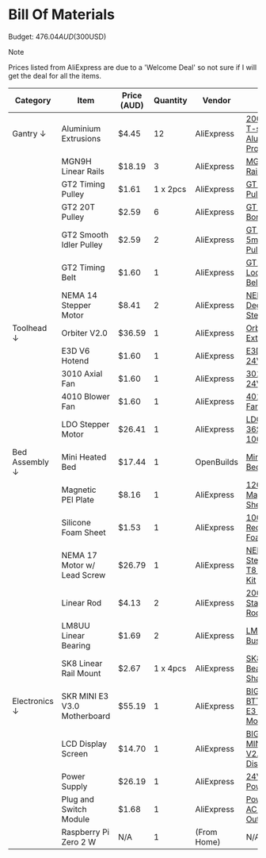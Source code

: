 # Bill Of Materials

Budget: $476.04AUD ($300USD)

> [!NOTE]  
> Prices listed from AliExpress are due to a 'Welcome Deal' so not sure if I will get the deal for all the items.

|    Category    |            Item              | Price (AUD) | Quantity |   Vendor   |         Link         |
|----------------|------------------------------|-------------|----------|------------|----------------------|
|     Gantry ↓   |     Aluminium Extrusions     |    $4.45    |    12    | AliExpress | [200mm 2020 T-slot Aluminum Profile](https://www.aliexpress.com/item/1005003464748480.html?spm=a2g0o.productlist.main.20.75e015c8FR2Dup&algo_pvid=ad0c5482-5ff1-4d6a-ba6b-71e48f4a0ffd&algo_exp_id=ad0c5482-5ff1-4d6a-ba6b-71e48f4a0ffd-17&pdp_ext_f=%7B%22order%22%3A%22142%22%2C%22eval%22%3A%221%22%7D&pdp_npi=4%40dis%21AUD%2119.13%2113.39%21%21%2185.05%2159.53%21%402101effb17442740918384242eb12b%2112000025909410128%21sea%21AU%210%21ABX&curPageLogUid=qLq5CViehKWr&utparam-url=scene%3Asearch%7Cquery_from%3A) |
|                |      MGN9H Linear Rails      |    $18.19   |     3    | AliExpress | [MGN9H Linear Rail](https://www.aliexpress.com/item/32773296501.html?spm=a2g0o.productlist.main.1.4a8b2f45xdEXue&algo_pvid=14213d39-8783-4616-ba2e-64fcbbb0ee3a&algo_exp_id=14213d39-8783-4616-ba2e-64fcbbb0ee3a-0&pdp_ext_f=%7B%22order%22%3A%22452%22%2C%22eval%22%3A%221%22%7D&pdp_npi=4%40dis%21AUD%2117.49%2111.89%21%21%2110.56%217.18%21%402101c5a417442739766688233eecd5%2165514571337%21sea%21AU%210%21ABX&curPageLogUid=zjwI5Rj5kGxn&utparam-url=scene%3Asearch%7Cquery_from%3A) |
|                |      GT2 Timing Pulley       |    $1.61    | 1 x 2pcs | AliExpress | [GT2 Timing Pulley](https://www.aliexpress.com/item/1005007708631215.html) |
|                |       GT2 20T Pulley         |    $2.59    |     6    | AliExpress | [GT2 20T 5mm Bore Pulley](https://www.aliexpress.com/item/1005005166638596.html) |
|                |   GT2 Smooth Idler Pulley    |    $2.59    |     2    | AliExpress | [GT2 Smooth 5mm Bore Pulley](https://www.aliexpress.com/item/1005005166638596.html) |
|                |       GT2 Timing Belt        |    $1.60    |     1    | AliExpress | [GT2 Closed Loop Timing Belt 6mm](https://www.aliexpress.com/item/32477498985.html?spm=a2g0o.productlist.main.1.2bd3uljPuljPWD&algo_pvid=bbdf2621-e91e-4c9b-b0a1-966863d94220&algo_exp_id=bbdf2621-e91e-4c9b-b0a1-966863d94220-0&pdp_ext_f=%7B%22order%22%3A%22835%22%2C%22eval%22%3A%221%22%7D&pdp_npi=4%40dis%21AUD%211.98%211.60%21%21%211.23%210.99%21%4021030ea417432145379758427ea4ae%2160881910717%21sea%21AU%210%21ABX&curPageLogUid=NHz0l6N1DB8f&utparam-url=scene%3Asearch%7Cquery_from%3A) |
|                |    NEMA 14 Stepper Motor     |    $8.41    |     2    | AliExpress | [NEMA 14 0.9 Degree 35MM Stepper Motor](https://www.aliexpress.com/item/1005008564455087.html) |
|   Toolhead ↓   |         Orbiter V2.0         |    $36.59   |     1    | AliExpress | [Orbiter Extruder V2.0](https://www.aliexpress.com/item/1005006369780118.html?spm=a2g0o.productlist.main.11.3b57af88Jh9GzL&algo_pvid=fe84d3f0-34d6-46a2-8735-8e0562b6c4f6&algo_exp_id=fe84d3f0-34d6-46a2-8735-8e0562b6c4f6-10&pdp_ext_f=%7B%22order%22%3A%22166%22%2C%22eval%22%3A%221%22%7D&pdp_npi=4%40dis%21AUD%2145.74%2136.59%21%21%2128.36%2122.69%21%402103244b17432875400474485e40a4%2112000036927666825%21sea%21AU%210%21ABX&curPageLogUid=tAsDT84UrglD&utparam-url=scene%3Asearch%7Cquery_from%3A) |
|                |         E3D V6 Hotend        |    $1.60    |     1    | AliExpress | [E3D V6 Hotend 24V](https://www.aliexpress.com/item/1005003651646732.html?spm=a2g0o.productlist.main.10.5230613dbCmcNs&algo_pvid=68074f94-6a63-4d43-91d4-51e956e01a41&algo_exp_id=68074f94-6a63-4d43-91d4-51e956e01a41-9&pdp_ext_f=%7B%22order%22%3A%22559%22%2C%22eval%22%3A%221%22%7D&pdp_npi=4%40dis%21AUD%218.10%211.59%21%21%215.04%210.99%21%402101c80217414998388042525e6716%2112000026656848495%21sea%21AU%210%21ABX&curPageLogUid=Pkj0gy62oO1y&utparam-url=scene%3Asearch%7Cquery_from%3A#nav-review) |
|                |        3010 Axial Fan        |    $1.60    |     1    | AliExpress | [3010 Axial Fan 24V](https://www.aliexpress.com/item/1005003999728858.html?spm=a2g0o.productlist.main.3.279811a4sj2i54&algo_pvid=8ae75acc-221d-495f-a5db-4191f0fac14d&algo_exp_id=8ae75acc-221d-495f-a5db-4191f0fac14d-2&pdp_ext_f=%7B%22order%22%3A%22369%22%2C%22eval%22%3A%221%22%7D&pdp_npi=4%40dis%21AUD%213.00%211.59%21%21%211.87%210.99%21%402103247017415533533496264e6a85%2112000030333020394%21sea%21AU%210%21ABX&curPageLogUid=sSWjDQJ5AhFb&utparam-url=scene%3Asearch%7Cquery_from%3A#nav-specification) |
|                |       4010 Blower Fan        |    $1.60    |     1    | AliExpress | [4010 Blower Fan 24V](https://www.aliexpress.com/item/1005003999728858.html?spm=a2g0o.productlist.main.3.279811a4sj2i54&algo_pvid=8ae75acc-221d-495f-a5db-4191f0fac14d&algo_exp_id=8ae75acc-221d-495f-a5db-4191f0fac14d-2&pdp_ext_f=%7B%22order%22%3A%22369%22%2C%22eval%22%3A%221%22%7D&pdp_npi=4%40dis%21AUD%213.00%211.59%21%21%211.87%210.99%21%402103247017415533533496264e6a85%2112000030333020394%21sea%21AU%210%21ABX&curPageLogUid=sSWjDQJ5AhFb&utparam-url=scene%3Asearch%7Cquery_from%3A#nav-specification) |
|                |      LDO Stepper Motor       |    $26.41   |     1    | AliExpress | [LDO-36STH20-1004AHG](https://www.aliexpress.com/item/1005005709255487.html?spm=a2g0o.productlist.main.3.3432392dYzCD8a&algo_pvid=73cccdc5-91e9-413b-befd-214e70ac096a&algo_exp_id=73cccdc5-91e9-413b-befd-214e70ac096a-2&pdp_ext_f=%7B%22order%22%3A%2249%22%2C%22eval%22%3A%221%22%7D&pdp_npi=4%40dis%21AUD%2136.40%2126.41%21%21%2122.57%2116.38%21%402101e7f617432887339661162ec98c%2112000045949782146%21sea%21AU%210%21ABX&curPageLogUid=mhsLDdsnhY46&utparam-url=scene%3Asearch%7Cquery_from%3A) |
| Bed Assembly ↓ |       Mini Heated Bed        |    $17.44   |     1    | OpenBuilds | [Mini Heated Bed](https://us.openbuilds.com/mini-heated-bed/) |
|                |      Magnetic PEI Plate      |    $8.16    |     1    | AliExpress | [120x120mm Magnetic PEI Sheet](https://www.aliexpress.com/item/1005006868711474.html?spm=a2g0o.productlist.main.3.12406e9bbpGRNZ&algo_pvid=dad6197d-971a-4a94-beb2-919b881e8298&algo_exp_id=dad6197d-971a-4a94-beb2-919b881e8298-2&pdp_ext_f=%7B%22order%22%3A%22366%22%2C%22eval%22%3A%221%22%7D&pdp_npi=4%40dis%21AUD%2111.08%211.76%21%21%2149.98%217.92%21%402101d9ef17413902941068143ecf22%2112000038609083591%21sea%21AU%210%21ABX&curPageLogUid=ju3PavJa1V5t&utparam-url=scene%3Asearch%7Cquery_from%3A) |
|                |     Silicone Foam Sheet      |    $1.53    |     1    | AliExpress | [100x100x3mm Red Silicone Foam Mat](https://www.aliexpress.com/item/1005008602779260.html?spm=a2g0o.productlist.main.6.1fe5PKIsPKIsCd&algo_pvid=d30fd043-9749-4001-9b33-082110915a2f&algo_exp_id=d30fd043-9749-4001-9b33-082110915a2f-5&pdp_ext_f=%7B%22order%22%3A%221%22%2C%22eval%22%3A%221%22%7D&pdp_npi=4%40dis%21AUD%2116.34%2112.09%21%21%2173.50%2154.38%21%402101d9ef17426070681173341e5eda%2112000045911351640%21sea%21AU%210%21ABX&curPageLogUid=5aS4ssGDVb37&utparam-url=scene%3Asearch%7Cquery_from%3A) |
|                | NEMA 17 Motor w/ Lead Screw  |    $26.79   |     1    | AliExpress | [NEMA17 Stepper Motor T8 Lead Screw Kit](https://www.aliexpress.com/item/1005004105159462.html?spm=a2g0o.productlist.main.28.1a1fQrDVQrDVnr&algo_pvid=a3f9e563-6b40-4568-9177-1c9abbf5e2a6&algo_exp_id=a3f9e563-6b40-4568-9177-1c9abbf5e2a6-25&pdp_ext_f=%7B%22order%22%3A%221%22%2C%22eval%22%3A%221%22%7D&pdp_npi=4%40dis%21AUD%2127.54%2124.79%21%21%2117.16%2115.45%21%402101ec1a17419112184075173edf55%2112000028050385303%21sea%21AU%210%21ABX&curPageLogUid=2rsPtGgt1Hww&utparam-url=scene%3Asearch%7Cquery_from%3A) |
|                |         Linear Rod           |    $4.13    |     2    | AliExpress | [200x8mm Stainless Steel Rod](https://www.aliexpress.com/item/1005008351656218.html) |
|                |    LM8UU Linear Bearing      |    $1.69    |     2    | AliExpress | [LM8UU Linear Bushing 8mm](https://www.aliexpress.com/item/1005008687738190.html?spm=a2g0o.productlist.main.5.104bKSuFKSuFuQ&algo_pvid=ac7bb7c4-42a3-426e-a740-4e37acdecdef&algo_exp_id=ac7bb7c4-42a3-426e-a740-4e37acdecdef-4&pdp_ext_f=%7B%22order%22%3A%22-1%22%2C%22eval%22%3A%221%22%7D&pdp_npi=4%40dis%21AUD%211.38%210.88%21%21%216.23%213.99%21%402103273e17432832139172809e8277%2112000046246354211%21sea%21AU%210%21ABX&curPageLogUid=erTTpH6gR3Vg&utparam-url=scene%3Asearch%7Cquery_from%3A) |
|                |    SK8 Linear Rail Mount     |    $2.67    | 1 x 4pcs | AliExpress | [SK8 Linear Bearing Rail Shaft Support](https://www.aliexpress.com/item/4000909598267.html?spm=a2g0o.productlist.main.3.3de8ooJnooJnl3&algo_pvid=2038d367-91e1-4677-8358-bf3e173900f5&algo_exp_id=2038d367-91e1-4677-8358-bf3e173900f5-2&pdp_ext_f=%7B%22order%22%3A%22180%22%2C%22eval%22%3A%221%22%7D&pdp_npi=4%40dis%21AUD%218.16%211.60%21%21%215.06%210.99%21%40210318c317432833349982829e1a1d%2112000028292814215%21sea%21AU%210%21ABX&curPageLogUid=RQFCKh4DpCsA&utparam-url=scene%3Asearch%7Cquery_from%3A) |
|  Electronics ↓ | SKR MINI E3 V3.0 Motherboard |    $55.19   |     1    | AliExpress | [BIGTREETECH BTT SKR MINI E3 V3.0 Motherboard](https://www.aliexpress.com/item/1005004823321599.html?spm=a2g0o.productlist.main.6.2fb4INnzINnz0G&algo_pvid=a8e2fe43-edf8-4fdf-bf5a-50f14cecd6c3&algo_exp_id=a8e2fe43-edf8-4fdf-bf5a-50f14cecd6c3-5&pdp_ext_f=%7B%22order%22%3A%223%22%2C%22eval%22%3A%221%22%7D&pdp_npi=4%40dis%21AUD%2169.61%2154.99%21%21%2143.34%2134.24%21%402101c5b217413887627982076e694d%2112000030620062857%21sea%21AU%210%21ABX&curPageLogUid=57NiryVoxYZp&utparam-url=scene%3Asearch%7Cquery_from%3A#nav-specification) |
|                |      LCD Display Screen      |    $14.70   |     1    | AliExpress | [BIGTREETECH MINI 12864 V2.0 LCD Display Screen](https://www.aliexpress.com/item/1005006135086424.html?spm=a2g0o.productlist.main.2.2372395cnFWafl&algo_pvid=132e414a-2d07-4b70-afe1-f4de5f7d28c7&algo_exp_id=132e414a-2d07-4b70-afe1-f4de5f7d28c7-1&pdp_ext_f=%7B%22order%22%3A%22154%22%2C%22eval%22%3A%221%22%7D&pdp_npi=4%40dis%21AUD%2151.62%219.32%21%21%21232.93%2142.04%21%402101c71a17413888639526609e4621%2112000035977455783%21sea%21AU%210%21ABX&curPageLogUid=BBNZfckDuaAe&utparam-url=scene%3Asearch%7Cquery_from%3A) |
|                |         Power Supply         |    $26.19   |     1    | AliExpress | [24V 350W Power Supply](https://www.aliexpress.com/item/1399735917.html?spm=a2g0o.productlist.main.1.7b11250cJIJyrj&algo_pvid=ef8321d0-f05d-4bca-9dac-c7ede93d0bd7&algo_exp_id=ef8321d0-f05d-4bca-9dac-c7ede93d0bd7-0&pdp_ext_f=%7B%22order%22%3A%222%22%2C%22eval%22%3A%221%22%7D&pdp_npi=4%40dis%21AUD%2126.19%2126.19%21%21%2115.45%2115.45%21%402101c59517441921501803564e0ebc%2112000037913922974%21sea%21AU%210%21ABX&curPageLogUid=veq20AJ4243J&utparam-url=scene%3Asearch%7Cquery_from%3A)
|                |    Plug and Switch Module    |    $1.68    |     1    | AliExpress | [Power Switch AC Power Outlet](https://www.aliexpress.com/item/32857063415.html?spm=a2g0o.detail.pcDetailTopMoreOtherSeller.2.75f1QkwOQkwO3G&gps-id=pcDetailTopMoreOtherSeller&scm=1007.40196.417130.0&scm_id=1007.40196.417130.0&scm-url=1007.40196.417130.0&pvid=38387bd7-0782-4954-80dd-48ccc1529973&_t=gps-id:pcDetailTopMoreOtherSeller,scm-url:1007.40196.417130.0,pvid:38387bd7-0782-4954-80dd-48ccc1529973,tpp_buckets:668%232846%238110%231995&pdp_ext_f=%7B%22order%22%3A%22622%22%2C%22eval%22%3A%221%22%2C%22sceneId%22%3A%2230050%22%7D&pdp_npi=4%40dis%21AUD%213.80%211.68%21%21%212.24%210.99%21%402103146c17441867923614998e6107%2166407555495%21rec%21AU%21%21ABX&utparam-url=scene%3ApcDetailTopMoreOtherSeller%7Cquery_from%3A)
|                |    Raspberry Pi Zero 2 W     |     N/A     |     1    |(From Home) | N/A |
